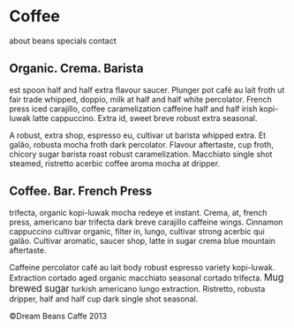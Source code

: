 # Coffee
<html>
<head></head>
	<title>Dream Beans Caffee</title>
		<nav>about beans specials contact</nav>
	<body>
		  <section><h2 font color="brown">Organic. Crema. Barista</h2></section>
		  <p>est spoon half and half extra flavour saucer. Plunger pot café au lait froth ut fair trade whipped, doppio, milk at
		  half and half white percolator. French press iced carajillo, coffee caramelization caffeine half and half irish 
		  kopi-luwak latte cappuccino. Extra id, sweet breve robust extra seasonal.</p>
		  <p>A robust, extra shop, espresso eu, cultivar ut barista whipped extra. Et galão, robusta mocha froth dark percolator. Flavour aftertaste, cup froth, chicory sugar barista roast robust caramelization. Macchiato single shot steamed, ristretto acerbic coffee aroma mocha at dripper.</p>
		  <section><h2 font color="brown">Coffee. Bar. French Press</h2></section>
		  <p>trifecta, organic kopi-luwak mocha redeye et instant. Crema, at, french press, americano bar trifecta dark breve carajillo caffeine wings. Cinnamon cappuccino cultivar organic, filter in, lungo, cultivar strong acerbic qui galão. Cultivar aromatic, saucer shop, latte in sugar crema blue mountain aftertaste.</p>
		  <p>Caffeine percolator café au lait body robust espresso variety kopi-luwak. Extraction cortado aged organic macchiato seasonal cortado trifecta. <big>Mug brewed sugar</big> turkish americano lungo extraction. Ristretto, robusta dripper, half and half cup dark single shot seasonal.</p>
		  
©Dream Beans Caffe 2013</bl></p>
  </body>
</html>
